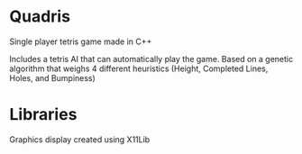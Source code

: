 # Quadris
Single player tetris game made in C++

Includes a tetris AI that can automatically play the game.
Based on a genetic algorithm that weighs 4 different heuristics
(Height, Completed Lines, Holes, and Bumpiness)

# Libraries
Graphics display created using X11Lib
